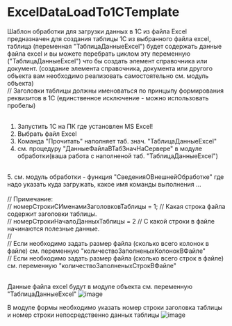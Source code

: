 # ExcelDataLoadTo1CTemplate
Шаблон обработки для загрузки данных в 1С из файла Excel предназначен для создания таблицы 1С из выбранного файла excel, таблица (переменная "ТаблицаДанныеExcel")
будет содержать данные файла excel и вы можете перебрать циклом эту переменную ("ТаблицаДанныеExcel") что бы создать элемент справочника или документ.
(создание элемента справочника, документа или другого объекта вам необходимо реализовать самостоятельно см. модуль объекта)
<br />
// Заголовки таблицы должны именоваться по принцыпу формирования реквизитов в 1С (единственное исключение - можно использовать пробелы) <br />
<br />
1. Запустить 1С на ПК где установлен MS Excel! <br />
2. Выбрать файл Excel <br />
3. Команда "Прочитать" наполняет таб. знач. "ТаблицаДанныеExcel" <br />
4. см. процедуру "ДанныеФайлаВТабЗначНаСервере" в модуле обработки(ваша работа с наполненой таб. "ТаблицаДанныеExcel") <br />
<br />
5. см. модуль обработки - функция "СведенияОВнешнейОбработке" где надо указать куда загружать, какое имя команды выполнения ... <br />
<br />
// Примечание: <br />
//	номерСтрокиСИменамиЗаголовковТаблицы = 1; // Какая строка файла содержит заголовки таблицы. <br />
//	номерСтрокиНачалоДанныхТаблицы 	= 2 // С какой строки в файле начинаются полезные данные. <br />
// <br />
// Если необходимо задать размер файла (сколько всего колонок в файле) см. переменную "количествоЗаполненыхКолонокВФайле" <br />
// Если необходимо задать размер файла (сколько всего строк в файле) см. переменную "количествоЗаполненыхСтрокВФайле" <br />
<br />

Данные файла excel будут в модуле объекта см. переменную "ТаблицаДанныеExcel"
![image](https://github.com/KistanovSerhii/ExcelDataLoadTo1CTemplate/assets/28355711/27c0912a-ce03-4bb0-baaa-9a2a73a004fb)

В модуле формы необходимо указать номер строки заголовка таблицы и номер строки непосредственно данных таблицы
![image](https://github.com/KistanovSerhii/ExcelDataLoadTo1CTemplate/assets/28355711/5e5933a0-4d73-411c-ab4f-d751cc0971d2)
